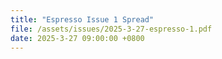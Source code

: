 ```yaml
---
title: "Espresso Issue 1 Spread"
file: /assets/issues/2025-3-27-espresso-1.pdf
date: 2025-3-27 09:00:00 +0800
---
```

